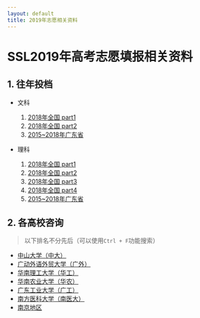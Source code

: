 ```yaml
---
layout: default
title: 2019年志愿相关资料
---
```


# SSL2019年高考志愿填报相关资料

## 1. 往年投档

* 文科
    1. <a href="../images/gaokao/往年/2018全国文科P1.png" target="_blank">2018年全国 part1</a>
    2. <a href="../images/gaokao/往年/2018全国文科P2.png" target="_blank">2018年全国 part2</a>
    3. <a href="../images/gaokao/往年/2015~2018文科" target="_blank">2015~2018年广东省</a>

* 理科
    1. <a href="../images/gaokao/往年/2018全国理科P1.png" target="_blank">2018年全国 part1</a>
    2. <a href="../images/gaokao/往年/2018全国理科P2.png" target="_blank">2018年全国 part2</a>
    3. <a href="../images/gaokao/往年/2018全国理科P3.png" target="_blank">2018年全国 part3</a>
    4. <a href="../images/gaokao/往年/2018全国理科P4.png" target="_blank">2018年全国 part4</a>
    5. <a href="../images/gaokao/往年/2015~2018理科" target="_blank">2015~2018年广东省</a>


## 2. 各高校咨询

> 以下排名不分先后（可以使用`Ctrl + F`功能搜索）

* <a href="中大">中山大学（中大）</a>
* <a href="广外">广动外语外贸大学（广外）</a>
* <a href="华工">华南理工大学（华工）</a>
* <a href="华农">华南农业大学（华农）</a>
* <a href="广工">广东工业大学（广工）</a>
* <a href="南医大">南方医科大学（南医大）</a>
* <a href="南京">南京地区</a>